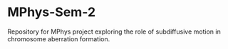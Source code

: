 # MPhys-Sem-2
Repository for MPhys project exploring the role of subdiffusive motion in chromosome aberration formation.
